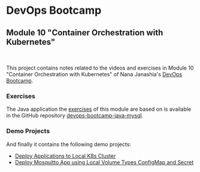 # DevOps Bootcamp
## Module 10 "Container Orchestration with Kubernetes"
<br />

This project contains notes related to the videos and exercises in Module 10 "Container Orchestration with Kubernetes" of Nana Janashia's [DevOps Bootcamp](https://www.techworld-with-nana.com/devops-bootcamp).

### Exercises
The Java application the [exercises](./Exercises.md) of this module are based on is available in the GitHub repository [devops-bootcamp-java-mysql](https://github.com/fsiegrist/devops-bootcamp-java-mysql).

### Demo Projects
And finally it contains the following demo projects:
- [Deploy Applications to Local K8s Cluster](./demo-projects/1-deploy-to-local-k8s-cluster/)
- [Deploy Mosquitto App using Local Volume Types ConfigMap and Secret](./demo-projects/2-configmap-secret-volume-types/)
